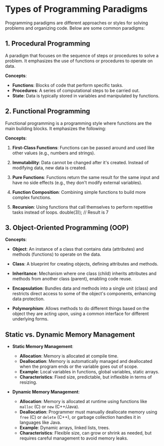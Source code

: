 # Types of Programming Paradigms

Programming paradigms are different approaches or styles for solving problems and organizing code. Below are some common paradigms:

## 1. **Procedural Programming**

A paradigm that focuses on the sequence of steps or procedures to solve a problem. It emphasizes the use of functions or procedures to operate on data.

**Concepts**:
- **Functions**: Blocks of code that perform specific tasks.
- **Procedures**: A series of computational steps to be carried out.
- **State**: Data is typically stored in variables and manipulated by functions.

## 2. **Functional Programming**

Functional programming is a programming style where functions are the main building blocks. It emphasizes the following:

**Concepts**:
1. **First-Class Functions**: Functions can be passed around and used like other values (e.g., numbers and strings).
   
2. **Immutability**: Data cannot be changed after it's created. Instead of modifying data, new data is created.

3. **Pure Functions**: Functions return the same result for the same input and have no side effects (e.g., they don't modify external variables).

4. **Function Composition**: Combining simple functions to build more complex functions.

5. **Recursion**: Using functions that call themselves to perform repetitive tasks instead of loops.
double(3)); // Result is 7

## 3. **Object-Oriented Programming (OOP)**

**Concepts**:
- **Object**: An instance of a class that contains data (attributes) and methods (functions) to operate on the data.

- **Class**: A blueprint for creating objects, defining attributes and methods.

- **Inheritance**: Mechanism where one class (child) inherits attributes and methods from another class (parent), enabling code reuse.

- **Encapsulation**: Bundles data and methods into a single unit (class) and restricts direct access to some of the object's components, enhancing data protection.

- **Polymorphism**: Allows methods to do different things based on the object they are acting upon, using a common interface for different underlying forms.

## Static vs. Dynamic Memory Management

- **Static Memory Management**:
  - **Allocation**: Memory is allocated at compile time.
  - **Deallocation**: Memory is automatically managed and deallocated when the program ends or the variable goes out of scope.
  - **Example**: Local variables in functions, global variables, static arrays.
  - **Characteristics**: Fixed size, predictable, but inflexible in terms of resizing.

- **Dynamic Memory Management**:
  - **Allocation**: Memory is allocated at runtime using functions like `malloc` (C) or `new` (C++/Java).
  - **Deallocation**: Programmer must manually deallocate memory using `free` (C) or `delete` (C++), or garbage collection handles it in languages like Java.
  - **Example**: Dynamic arrays, linked lists, trees.
  - **Characteristics**: Flexible size, can grow or shrink as needed, but requires careful management to avoid memory leaks.
